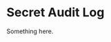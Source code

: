 [title]: # (Secret Audit Log)
[tags]: # (XXX)
[priority]: # (1716)
# Secret Audit Log
Something here.
